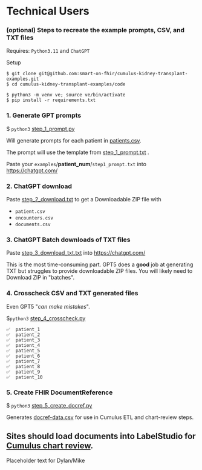 # Technical Users

### (optional) Steps to recreate the example prompts, CSV, and TXT files  
Requires: `Python3.11` and `ChatGPT`

Setup  
```
$ git clone git@github.com:smart-on-fhir/cumulus-kidney-transplant-examples.git
$ cd cumulus-kidney-transplant-examples/code 

$ python3 -m venv ve; source ve/bin/activate
$ pip install -r requirements.txt
```

### 1. Generate GPT prompts

$ `python3` [step_1_prompt.py](step_1_prompt.py) 

Will generate prompts for each patient in [patients.csv](../examples/patients.csv). 

The prompt will use the template from [step_1_prompt.txt](code/step_1_prompt.txt) . 

Paste your `examples`/**patient_num**/`step1_prompt.txt` into https://chatgpt.com/

### 2. ChatGPT download 

Paste [step_2_download.txt](step_2_download_csv.txt) to get a Downloadable ZIP file with 
* `patient.csv`
* `encounters.csv`
* `documents.csv`

### 3. ChatGPT Batch downloads of TXT files 

Paste [step_3_download_txt.txt](step_3_download_txt.txt) into https://chatgpt.com/

This is the most time-consuming part. GPT5 does a **good** job at generating TXT but struggles to provide downloadable ZIP files. 
You will likely need to Download ZIP in "batches".   

### 4. Crosscheck CSV and TXT generated files

Even GPT5 "_can make mistakes_". 

$`python3` [step_4_crosscheck.py](step_4_crosscheck.py)

```
✅  patient_1
✅  patient_2
✅  patient_3
✅  patient_4
✅  patient_5
✅  patient_6
✅  patient_7
✅  patient_8
✅  patient_9
✅  patient_10
```

### 5. Create FHIR DocumentReference  

$ `python3` [step_5_create_docref.py](step_5_create_docref.py) 

Generates [docref-data.csv](docref-data-simple.csv) for use in Cumulus ETL and chart-review steps. 


## Sites should load documents into LabelStudio for [Cumulus chart review](https://docs.smarthealthit.org/cumulus/chart-review/).

Placeholder text for Dylan/Mike 
